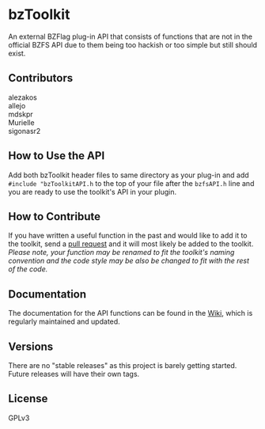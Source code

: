 bzToolkit
=========

An external BZFlag plug-in API that consists of functions that are not in the official BZFS API due to them being too hackish or too simple but still should exist.

## Contributors
alezakos  
allejo  
mdskpr  
Murielle  
sigonasr2  

## How to Use the API
Add both bzToolkit header files to same directory as your plug-in and add `#include "bzToolkitAPI.h` to the top of your file after the `bzfsAPI.h` line and you are ready to use the toolkit's API in your plugin.

## How to Contribute
If you have written a useful function in the past and would like to add it to the toolkit, send a [pull request](https://github.com/allejo/bztoolkit/pulls) and it will most likely be added to the toolkit. _Please note, your function may be renamed to fit the toolkit's naming convention and the code style may be also be changed to fit with the rest of the code._

## Documentation
The documentation for the API functions can be found in the [Wiki](https://github.com/allejo/bztoolkit/wiki), which is regularly maintained and updated.

## Versions
There are no "stable releases" as this project is barely getting started. Future releases will have their own tags.

## License
GPLv3

